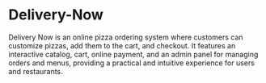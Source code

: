 # Delivery-Now
Delivery Now is an online pizza ordering system where customers can customize pizzas, add them to the cart, and checkout. It features an interactive catalog, cart, online payment, and an admin panel for managing orders and menus, providing a practical and intuitive experience for users and restaurants.
